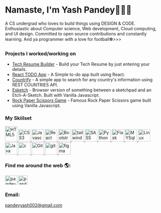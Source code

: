 <h1>Namaste, I'm Yash Pandey👋👨‍💻</h1>
<p>A CS undergrad who loves to build things using DESIGN & CODE. Enthusiastic about Computer science, Web development, Cloud computing, and UI design. Committed to open source contributions and constantly learning. And ya programmer with a love for football⚽>>></p>
<h3>Projects I worked/working on</h3>
<ul>
    <li><a href="https://github.com/yashpandey002/resume-builder">Tech Resume Builder</a> - Build your Tech Resume by just entering your details.</li>
    <li><a href="https://github.com/yashpandey002/react-to-do-app">React TODO App</a> - A Simple to-do app built using React.</li>
    <li><a href="https://github.com/yashpandey002/countrify">Countrify</a> - A simple app to search for any country's information using REST COUNTRIES API.</li>
    <li><a href="https://github.com/yashpandey002/esketch">Esketch</a> - Browser version of something between a sketchpad and an Etch-A-Sketch. Built with Vanilla Javascript.</li>
    <li><a href="https://github.com/yashpandey002/TaskOn">Rock Paper Scissors Game</a> - Famous Rock Paper Scissors game built using Vanilla Javascript.</li>
<!--     <li><a href="https://github.com/yashpandey002/TaskOn">TaskOn</a> - A TODO app with CRUD functionality.</li>
    <li><a href="https://github.com/yashpandey002/Omnifood">Omnifood</a> - A landing page website for Food-AI-recommendation startup.</li>
    <li><a href="https://github.com/yashpandey002/Devity">Devity</a> - A simple landing page for creative digital agency.</li>
    <li><a href="https://github.com/yashpandey002/FixAllFirst">FixAllFirst</a> - Website for house repairing services built especialy to support old browsers.</li> -->
</ul>
<h3>My Skiilset</h3>
<a href="https://www.w3.org/html/" target="_blank" rel="noreferrer">
    <img src="https://profilinator.rishav.dev/skills-assets/html5-original-wordmark.svg" alt="HTML5" width="40" height="50" />
</a>
<a href="https://www.w3schools.com/css/" target="_blank" rel="noreferrer">
    <img src="https://www.vectorlogo.zone/logos/w3_css/w3_css-official.svg" alt="CSS3" width="40" height="40" />
</a>
<a href="https://developer.mozilla.org/en-US/docs/Web/JavaScript" target="_blank" rel="noreferrer">
    <img src="https://profilinator.rishav.dev/skills-assets/javascript-original.svg" alt="Javascript" width="40" height="40" />
</a>
<a href="https://reactjs.org/" target="_blank">
    <img src="https://profilinator.rishav.dev/skills-assets/react-original-wordmark.svg" alt="React" width="40" height="40" />
</a> 
<a href="https://getbootstrap.com" target="_blank" rel="noreferrer">
    <img src="https://upload.vectorlogo.zone/logos/getbootstrap/images/987f8f6c-263a-47b1-a85d-853cfca215d9.svg" alt="Bootstrap" width="40" height="40" />
</a>
<a href="https://tailwindcss.com/" target="_blank" rel="noreferrer">
    <img src="https://www.vectorlogo.zone/logos/tailwindcss/tailwindcss-icon.svg" alt="tailwind" width="40" height="40" />
</a>
<a href="https://sass-lang.com" target="_blank" rel="noreferrer">
    <img src="https://www.vectorlogo.zone/logos/sass-lang/sass-lang-icon.svg" alt="SASS" width="40" height="40" />
</a>
<a href="https://www.python.org" target="_blank" rel="noreferrer">
    <img src="https://www.vectorlogo.zone/logos/python/python-icon.svg" alt="Python" width="40" height="40" />
</a>
<a href="https://flask.palletsprojects.com/" target="_blank" rel="noreferrer">
    <img src="https://www.vectorlogo.zone/logos/pocoo_flask/pocoo_flask-icon.svg" alt="Flask" width="40" height="40" />
</a>
<a href="https://www.mysql.com/" target="_blank" rel="noreferrer">
    <img src="https://www.vectorlogo.zone/logos/mysql/mysql-horizontal.svg" alt="MYSql" height="40" />
</a>
<a href="https://www.linux.org/" target="_blank" rel="noreferrer">
    <img src="https://www.vectorlogo.zone/logos/linux/linux-icon.svg" alt="Linux" width="40" height="40" />
</a>
<a href="https://www.java.com" target="_blank" rel="noreferrer">
    <img src="https://www.vectorlogo.zone/logos/java/java-vertical.svg" alt="Java" height="40" />
</a>
<a href="https://www.cprogramming.com/" target="_blank" rel="noreferrer">
    <img src="https://profilinator.rishav.dev/skills-assets/c-original.svg" alt="c" width="40" height="40" />
</a>
<a href="https://git-scm.com/" target="_blank" rel="noreferrer">
    <img src="https://www.vectorlogo.zone/logos/git-scm/git-scm-icon.svg" alt="Git" width="40" height="40" />
</a>
<a href="https://github.com/" target="_blank" rel="noreferrer">
    <img src="https://www.vectorlogo.zone/logos/github/github-ar21.svg" alt="git"  height="40" />
</a>
<a href="https://www.figma.com/" target="_blank" rel="noreferrer">
    <img src="https://www.vectorlogo.zone/logos/figma/figma-icon.svg" alt="figma" width="40" height="40" />
</a>
<h3>Find me around the web 🌎:</h3>
<a href="https://twitter.com/pandeyyash_" target="blank">
    <img align="center" src="https://www.vectorlogo.zone/logos/twitter/twitter-official.svg" alt="pandeyyash_" height="30" width="40" />
</a>
<a href="https://linkedin.com/in/pandeyyash" target="blank">
    <img align="center" src="https://www.vectorlogo.zone/logos/linkedin/linkedin-tile.svg" alt="pandeyyash" height="30"  />
</a>
<h3>Email: </h3>
<a href="mailto:pandeyyash002@gmail.com">pandeyyash002@gmail.com</a>
